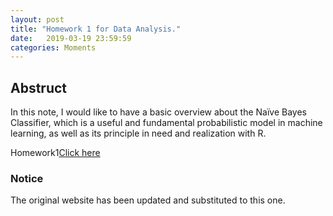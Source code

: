 ```yaml
---
layout: post
title: "Homework 1 for Data Analysis."
date:   2019-03-19 23:59:59
categories: Moments
---
```




## Abstruct
In this note, I would like to have a basic overview about the Naïve Bayes Classifier, which is a useful and fundamental probabilistic model in machine learning, as well as its principle in need and realization with R.

Homework1[Click here]({{site.baseurl}}/assets/HW1_zzh.pdf)


### Notice
The original website has been updated and substituted to this one.
